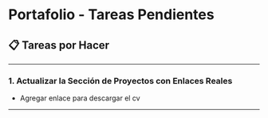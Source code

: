 # Portafolio - Tareas Pendientes

## 📋 Tareas por Hacer

---

### 1. **Actualizar la Sección de Proyectos con Enlaces Reales**
   - Agregar enlace para descargar el cv

---

